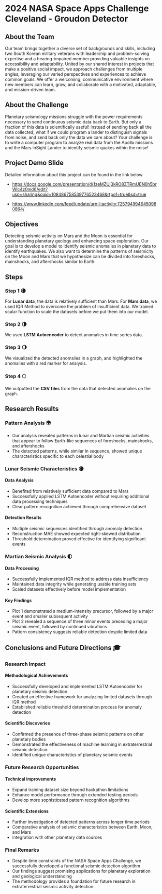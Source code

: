 # 2024 NASA Space Apps Challenge Cleveland - Groudon Detector

## About the Team
Our team brings together a diverse set of backgrounds and skills, including two South Korean military veterans with leadership and problem-solving expertise and a hearing-impaired member providing valuable insights on accessibility and adaptability. United by our shared interest in projects that make a positive social impact, we approach challenges from multiple angles, leveraging our varied perspectives and experiences to achieve common goals. We offer a welcoming, communicative environment where new members can learn, grow, and collaborate with a motivated, adaptable, and mission-driven team.

## About the Challenge
Planetary seismology missions struggle with the power requirements necessary to send continuous seismic data back to Earth. But only a fraction of this data is scientifically useful! Instead of sending back all the data collected, what if we could program a lander to distinguish signals from noise, and send back only the data we care about? Your challenge is to write a computer program to analyze real data from the Apollo missions and the Mars InSight Lander to identify seismic quakes within the noise!

## Project Demo Slide
Detailed information about this project can be found in the link below.

- https://docs.google.com/presentation/d/1zeMZUj3kRO8ZTRmUEN0h5brWlc4z0md6/edit?usp=sharing&ouid=108486758539776523468&rtpof=true&sd=true

- https://www.linkedin.com/feed/update/urn:li:activity:7257949946450980864/


## Objectives
Detecting seismic activity on Mars and the Moon is essential for understanding planetary geology and enhancing space exploration. Our goal is to develop a model to identify seismic anomalies in planetary data to identify earthquakes. We also want to determine the patterns of seismicity on the Moon and Mars that we hypothesize can be divided into foreshocks, mainshocks, and aftershocks similar to Earth.

## Steps
### Step 1 🌘
For **Lunar data**, the data is relatively sufficient than Mars. For **Mars data**, we used IQR Method to overcome the problem of insufficient data. We trained scalar function to scale the datasets before we put them into our model.

### Step 2 🌗
We used **LSTM Autoencoder** to detect anomalies in time series data.

### Step 3 🌖
We visualized the detected anomalies in a graph, and highlighted the anomalies with a red marker for analysis.

### Step 4 🌕
We outputted the **CSV files** from the data that detected anomalies on the graph.

## Research Results

### Pattern Analysis 🌍
* Our analysis revealed patterns in lunar and Martian seismic activities that appear to follow Earth-like sequences of foreshocks, mainshocks, and aftershocks
* The detected patterns, while similar in sequence, showed unique characteristics specific to each celestial body

### Lunar Seismic Characteristics 🌘
#### Data Analysis
* Benefited from relatively sufficient data compared to Mars
* Successfully applied LSTM Autoencoder without requiring additional data processing techniques
* Clear pattern recognition achieved through comprehensive dataset

#### Detection Results
* Multiple seismic sequences identified through anomaly detection
* Reconstruction MAE showed expected right-skewed distribution
* Threshold determination proved effective for identifying significant events

### Martian Seismic Analysis 🌓
#### Data Processing
* Successfully implemented IQR method to address data insufficiency
* Maintained data integrity while generating usable training sets
* Scaled datasets effectively before model implementation

#### Key Findings
* Plot 1 demonstrated a medium-intensity precursor, followed by a major event and smaller subsequent activity
* Plot 2 revealed a sequence of three minor events preceding a major seismic event, followed by continued vibrations
* Pattern consistency suggests reliable detection despite limited data

## Conclusions and Future Directions 🎓

### Research Impact
#### Methodological Achievements
* Successfully developed and implemented LSTM Autoencoder for planetary seismic detection
* Created an effective framework for analyzing limited datasets through IQR method
* Established reliable threshold determination process for anomaly detection

#### Scientific Discoveries
* Confirmed the presence of three-phase seismic patterns on other planetary bodies
* Demonstrated the effectiveness of machine learning in extraterrestrial seismic detection
* Identified unique characteristics of planetary seismic events

### Future Research Opportunities
#### Technical Improvements
* Expand training dataset size beyond hackathon limitations
* Enhance model performance through extended testing periods
* Develop more sophisticated pattern recognition algorithms

#### Scientific Extensions
* Further investigation of detected patterns across longer time periods
* Comparative analysis of seismic characteristics between Earth, Moon, and Mars
* Integration with other planetary data sources

### Final Remarks
* Despite time constraints of the NASA Space Apps Challenge, we successfully developed a functional seismic detection algorithm
* Our findings suggest promising applications for planetary exploration and geological understanding
* The methodology provides a foundation for future research in extraterrestrial seismic activity detection
